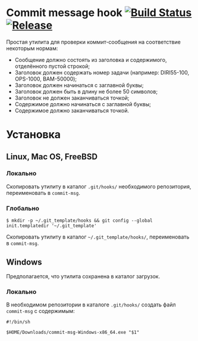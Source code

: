 # Commit message hook [![Build Status](https://travis-ci.org/leominov/commit-msg.svg?branch=master)](https://travis-ci.org/itmh/commit-msg) [![Release](https://img.shields.io/github/release/leominov/commit-msg.svg)](https://github.com/itmh/commit-msg/releases/latest)

Простая утилита для проверки коммит-сообщения на соответствие некоторым нормам:

* Сообщение должно состоять из заголовка и содержимого, отделённого пустой строкой;
* Заголовок должен содержать номер задачи (например: DIRI55-100, OPS-1000, BAM-50000);
* Заголовок должен начинаться с заглавной буквы;
* Заголовок должен быть в длину не более 50 символов;
* Заголовок не должен заканчиваться точкой;
* Содержимое должно начинаться с заглавной буквы;
* Содержимое должно заканчиваться точкой.

# Установка

## Linux, Mac OS, FreeBSD

### Локально

Скопировать утилиту в каталог `.git/hooks/` необходимого репозитория, переименовать в `commit-msg`.

### Глобально

```
$ mkdir -p ~/.git_template/hooks && git config --global init.templatedir '~/.git_template'
```

Скопировать утилиту в каталог `~/.git_template/hooks/`, переименовать в `commit-msg`.

## Windows

Предполагается, что утилита сохранена в каталог загрузок.

### Локально

В необходимом репозитории в каталоге `.git/hooks/` создать файл `commit-msg` с содержимым:

```
#!/bin/sh

$HOME/Downloads/commit-msg-Windows-x86_64.exe "$1"
```
